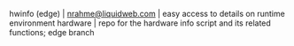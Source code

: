hwinfo (edge) | 
nrahme@liquidweb.com | 
easy access to details on runtime environment hardware | 
repo for the hardware info script and its related functions; edge branch
